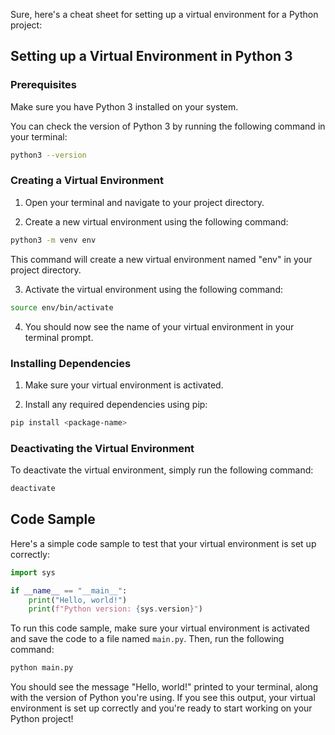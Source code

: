 Sure, here's a cheat sheet for setting up a virtual environment for a Python project:

## Setting up a Virtual Environment in Python 3

### Prerequisites

Make sure you have Python 3 installed on your system.

You can check the version of Python 3 by running the following command in your terminal:

```sh
python3 --version
```

### Creating a Virtual Environment

1. Open your terminal and navigate to your project directory.

2. Create a new virtual environment using the following command:

```sh
python3 -m venv env
```

This command will create a new virtual environment named "env" in your project directory.

3. Activate the virtual environment using the following command:

```sh
source env/bin/activate
```

4. You should now see the name of your virtual environment in your terminal prompt.

### Installing Dependencies

1. Make sure your virtual environment is activated.

2. Install any required dependencies using pip:

```sh
pip install <package-name>
```

### Deactivating the Virtual Environment

To deactivate the virtual environment, simply run the following command:

```sh
deactivate
```

## Code Sample

Here's a simple code sample to test that your virtual environment is set up correctly:

```python
import sys

if __name__ == "__main__":
    print("Hello, world!")
    print(f"Python version: {sys.version}")
```

To run this code sample, make sure your virtual environment is activated and save the code to a file named `main.py`. Then, run the following command:

```sh
python main.py
```

You should see the message "Hello, world!" printed to your terminal, along with the version of Python you're using. If you see this output, your virtual environment is set up correctly and you're ready to start working on your Python project!
